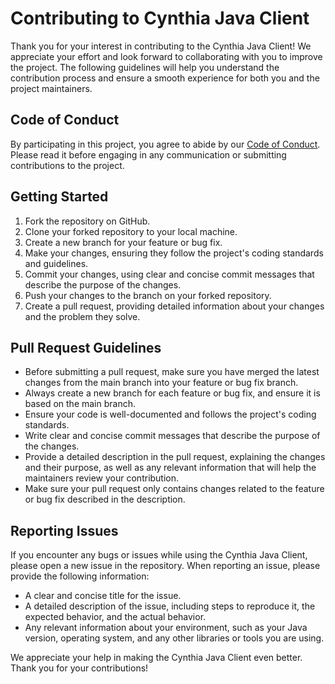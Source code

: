 # Contributing to Cynthia Java Client

Thank you for your interest in contributing to the Cynthia Java Client! We appreciate your effort and look forward to collaborating with you to improve the project. The following guidelines will help you understand the contribution process and ensure a smooth experience for both you and the project maintainers.

## Code of Conduct

By participating in this project, you agree to abide by our [Code of Conduct](CODE_OF_CONDUCT.md). Please read it before engaging in any communication or submitting contributions to the project.

## Getting Started

1. Fork the repository on GitHub.
2. Clone your forked repository to your local machine.
3. Create a new branch for your feature or bug fix.
4. Make your changes, ensuring they follow the project's coding standards and guidelines.
5. Commit your changes, using clear and concise commit messages that describe the purpose of the changes.
6. Push your changes to the branch on your forked repository.
7. Create a pull request, providing detailed information about your changes and the problem they solve.

## Pull Request Guidelines

- Before submitting a pull request, make sure you have merged the latest changes from the main branch into your feature or bug fix branch.
- Always create a new branch for each feature or bug fix, and ensure it is based on the main branch.
- Ensure your code is well-documented and follows the project's coding standards.
- Write clear and concise commit messages that describe the purpose of the changes.
- Provide a detailed description in the pull request, explaining the changes and their purpose, as well as any relevant information that will help the maintainers review your contribution.
- Make sure your pull request only contains changes related to the feature or bug fix described in the description.

## Reporting Issues

If you encounter any bugs or issues while using the Cynthia Java Client, please open a new issue in the repository. When reporting an issue, please provide the following information:

- A clear and concise title for the issue.
- A detailed description of the issue, including steps to reproduce it, the expected behavior, and the actual behavior.
- Any relevant information about your environment, such as your Java version, operating system, and any other libraries or tools you are using.

We appreciate your help in making the Cynthia Java Client even better. Thank you for your contributions!
